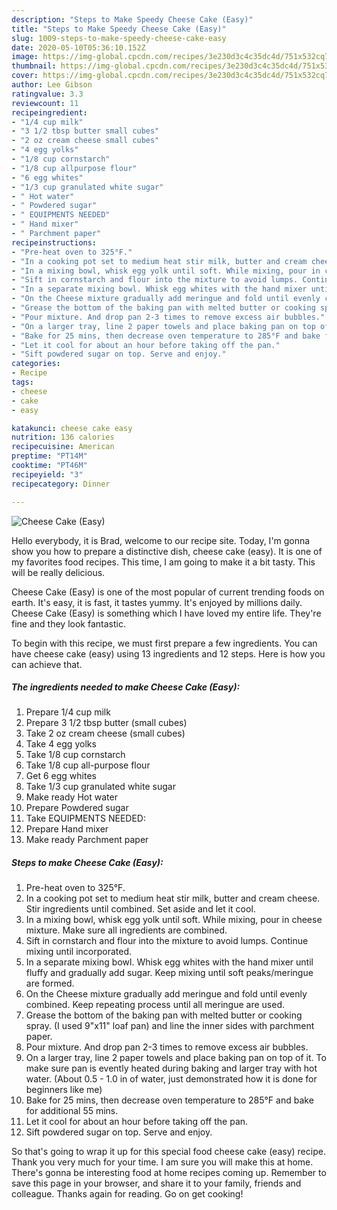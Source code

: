 ```yaml
---
description: "Steps to Make Speedy Cheese Cake (Easy)"
title: "Steps to Make Speedy Cheese Cake (Easy)"
slug: 1009-steps-to-make-speedy-cheese-cake-easy
date: 2020-05-10T05:36:10.152Z
image: https://img-global.cpcdn.com/recipes/3e230d3c4c35dc4d/751x532cq70/cheese-cake-easy-recipe-main-photo.jpg
thumbnail: https://img-global.cpcdn.com/recipes/3e230d3c4c35dc4d/751x532cq70/cheese-cake-easy-recipe-main-photo.jpg
cover: https://img-global.cpcdn.com/recipes/3e230d3c4c35dc4d/751x532cq70/cheese-cake-easy-recipe-main-photo.jpg
author: Lee Gibson
ratingvalue: 3.3
reviewcount: 11
recipeingredient:
- "1/4 cup milk"
- "3 1/2 tbsp butter small cubes"
- "2 oz cream cheese small cubes"
- "4 egg yolks"
- "1/8 cup cornstarch"
- "1/8 cup allpurpose flour"
- "6 egg whites"
- "1/3 cup granulated white sugar"
- " Hot water"
- " Powdered sugar"
- " EQUIPMENTS NEEDED"
- " Hand mixer"
- " Parchment paper"
recipeinstructions:
- "Pre-heat oven to 325°F."
- "In a cooking pot set to medium heat stir milk, butter and cream cheese. Stir ingredients until combined. Set aside and let it cool."
- "In a mixing bowl, whisk egg yolk until soft. While mixing, pour in cheese mixture. Make sure all ingredients are combined."
- "Sift in cornstarch and flour into the mixture to avoid lumps. Continue mixing until incorporated."
- "In a separate mixing bowl. Whisk egg whites with the hand mixer until fluffy and gradually add sugar. Keep mixing until soft peaks/meringue are formed."
- "On the Cheese mixture gradually add meringue and fold until evenly combined. Keep repeating process until all meringue are used."
- "Grease the bottom of the baking pan with melted butter or cooking spray. (I used 9&#34;x11&#34; loaf pan) and line the inner sides with parchment paper."
- "Pour mixture. And drop pan 2-3 times to remove excess air bubbles."
- "On a larger tray, line 2 paper towels and place baking pan on top of it. To make sure pan is evently heated during baking and larger tray with hot water. (About 0.5 - 1.0 in of water, just demonstrated how it is done for beginners like me)"
- "Bake for 25 mins, then decrease oven temperature to 285°F and bake for additional 55 mins."
- "Let it cool for about an hour before taking off the pan."
- "Sift powdered sugar on top. Serve and enjoy."
categories:
- Recipe
tags:
- cheese
- cake
- easy

katakunci: cheese cake easy 
nutrition: 136 calories
recipecuisine: American
preptime: "PT14M"
cooktime: "PT46M"
recipeyield: "3"
recipecategory: Dinner

---
```



![Cheese Cake (Easy)](https://img-global.cpcdn.com/recipes/3e230d3c4c35dc4d/751x532cq70/cheese-cake-easy-recipe-main-photo.jpg)

Hello everybody, it is Brad, welcome to our recipe site. Today, I'm gonna show you how to prepare a distinctive dish, cheese cake (easy). It is one of my favorites food recipes. This time, I am going to make it a bit tasty. This will be really delicious.

Cheese Cake (Easy) is one of the most popular of current trending foods on earth. It's easy, it is fast, it tastes yummy. It's enjoyed by millions daily. Cheese Cake (Easy) is something which I have loved my entire life. They're fine and they look fantastic.




To begin with this recipe, we must first prepare a few ingredients. You can have cheese cake (easy) using 13 ingredients and 12 steps. Here is how you can achieve that.

<!--inarticleads1-->

##### The ingredients needed to make Cheese Cake (Easy):

1. Prepare 1/4 cup milk
1. Prepare 3 1/2 tbsp butter (small cubes)
1. Take 2 oz cream cheese (small cubes)
1. Take 4 egg yolks
1. Take 1/8 cup cornstarch
1. Take 1/8 cup all-purpose flour
1. Get 6 egg whites
1. Take 1/3 cup granulated white sugar
1. Make ready  Hot water
1. Prepare  Powdered sugar
1. Take  EQUIPMENTS NEEDED:
1. Prepare  Hand mixer
1. Make ready  Parchment paper




<!--inarticleads2-->

##### Steps to make Cheese Cake (Easy):

1. Pre-heat oven to 325°F.
1. In a cooking pot set to medium heat stir milk, butter and cream cheese. Stir ingredients until combined. Set aside and let it cool.
1. In a mixing bowl, whisk egg yolk until soft. While mixing, pour in cheese mixture. Make sure all ingredients are combined.
1. Sift in cornstarch and flour into the mixture to avoid lumps. Continue mixing until incorporated.
1. In a separate mixing bowl. Whisk egg whites with the hand mixer until fluffy and gradually add sugar. Keep mixing until soft peaks/meringue are formed.
1. On the Cheese mixture gradually add meringue and fold until evenly combined. Keep repeating process until all meringue are used.
1. Grease the bottom of the baking pan with melted butter or cooking spray. (I used 9&#34;x11&#34; loaf pan) and line the inner sides with parchment paper.
1. Pour mixture. And drop pan 2-3 times to remove excess air bubbles.
1. On a larger tray, line 2 paper towels and place baking pan on top of it. To make sure pan is evently heated during baking and larger tray with hot water. (About 0.5 - 1.0 in of water, just demonstrated how it is done for beginners like me)
1. Bake for 25 mins, then decrease oven temperature to 285°F and bake for additional 55 mins.
1. Let it cool for about an hour before taking off the pan.
1. Sift powdered sugar on top. Serve and enjoy.




So that's going to wrap it up for this special food cheese cake (easy) recipe. Thank you very much for your time. I am sure you will make this at home. There's gonna be interesting food at home recipes coming up. Remember to save this page in your browser, and share it to your family, friends and colleague. Thanks again for reading. Go on get cooking!
